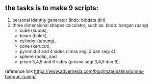 ## the tasks is to make 9 scripts:
1. personal identity generator (indo: biodata diri)
2. three dimensional shapes calculator, such as: (indo: bangun ruang)
    - cube (kubus),
    - beam (balok),
    - cylinder (tabung),
    - cone (kerucut),
    - pyramid 3 and 4 sides (limas segi 3 dan segi 4),
    - sphere (bola), and
    - prism 3,4,5 and 6 sides (prisma segi 3,4,5 dan 6).

reference link
https://www.advernesia.com/blog/matematika/rumus-bangun-ruang/
